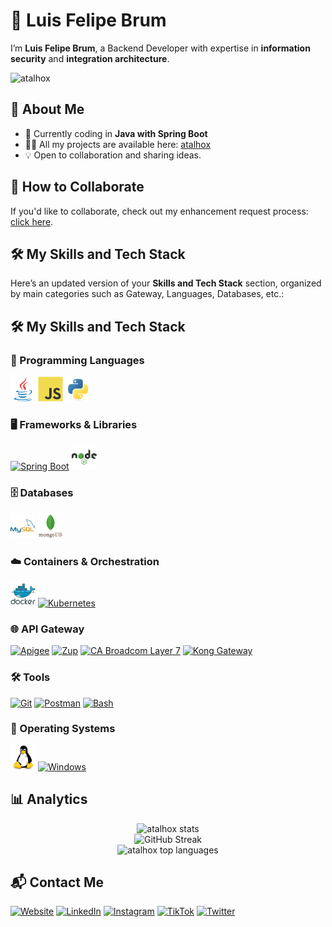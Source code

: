 # 👋 Luis Felipe Brum

I’m **Luis Felipe Brum**, a Backend Developer with expertise in **information security** and **integration architecture**.

<p align="left">
  <img src="https://komarev.com/ghpvc/?username=atalhox&label=Profile%20views&color=0e75b6&style=flat" alt="atalhox" />
</p>

## 🚀 About Me

- 🌱 Currently coding in **Java with Spring Boot**  
- 👨‍💻 All my projects are available here: [atalhox](https://github.com/atalhox)  
- 💡 Open to collaboration and sharing ideas.  

## 🤝 How to Collaborate

If you'd like to collaborate, check out my enhancement request process: [click here](https://gist.github.com/atalhox/adb28140d9c08ce4d2b3ea6ddbe21c63).

## 🛠️ My Skills and Tech Stack

Here’s an updated version of your **Skills and Tech Stack** section, organized by main categories such as Gateway, Languages, Databases, etc.:

## 🛠️ My Skills and Tech Stack

### 🔧 Programming Languages
<p align="left">
  <a href="https://www.java.com" target="_blank"><img src="https://raw.githubusercontent.com/devicons/devicon/master/icons/java/java-original.svg" alt="Java" width="40" height="40"/></a>
  <a href="https://developer.mozilla.org/en-US/docs/Web/JavaScript" target="_blank"><img src="https://raw.githubusercontent.com/devicons/devicon/master/icons/javascript/javascript-original.svg" alt="JavaScript" width="40" height="40"/></a>
  <a href="https://www.python.org" target="_blank"><img src="https://raw.githubusercontent.com/devicons/devicon/master/icons/python/python-original.svg" alt="Python" width="40" height="40"/></a>
</p>

### 🖥️ Frameworks & Libraries
<p align="left">
  <a href="https://spring.io/" target="_blank"><img src="https://www.svgrepo.com/show/376350/spring.svg" alt="Spring Boot" width="40" height="40"/></a>
  <a href="https://nodejs.org" target="_blank"><img src="https://raw.githubusercontent.com/devicons/devicon/master/icons/nodejs/nodejs-original-wordmark.svg" alt="Node.js" width="40" height="40"/></a>
</p>

### 🗄️ Databases
<p align="left">
  <a href="https://www.mysql.com/" target="_blank"><img src="https://raw.githubusercontent.com/devicons/devicon/master/icons/mysql/mysql-original-wordmark.svg" alt="MySQL" width="40" height="40"/></a>
  <a href="https://www.mongodb.com/" target="_blank"><img src="https://raw.githubusercontent.com/devicons/devicon/master/icons/mongodb/mongodb-original-wordmark.svg" alt="MongoDB" width="40" height="40"/></a>
</p>

### ☁️ Containers & Orchestration
<p align="left">
  <a href="https://www.docker.com/" target="_blank"><img src="https://raw.githubusercontent.com/devicons/devicon/master/icons/docker/docker-original-wordmark.svg" alt="Docker" width="40" height="40"/></a>
  <a href="https://kubernetes.io" target="_blank"><img src="https://www.vectorlogo.zone/logos/kubernetes/kubernetes-icon.svg" alt="Kubernetes" width="40" height="40"/></a>
</p>

### 🌐 API Gateway
<p align="left"> 
  <!-- Apigee -->
  <a href="https://cloud.google.com/apigee" target="_blank"><img src="https://upload.wikimedia.org/wikipedia/commons/a/aa/Apigee_logo.svg" alt="Apigee" width="120" height="40"/></a> 
  <!-- Zup -->
  <a href="https://www.zup.com.br/" target="_blank"><img src="https://web.archive.org/web/20200824142205im_/https://uploads-ssl.webflow.com/5cac6236f8d44ddee118d97c/5e666d594f66c9c1e9c3ce74_LogoRGB2-p-500.png" alt="Zup" width="90" height="40"/></a> 
  <!-- CA Broadcom Layer 7 -->
  <a href="https://www.broadcom.com/" target="_blank"> 
    <img src="https://techdocs.broadcom.com/etc.clientlibs/broadcom/clientlibs/clientlib-site/resources/assets/avago-logo.png" alt="CA Broadcom Layer 7" width="180" height="40"/></a> 
  <!-- Kong Gateway -->
  <a href="https://konghq.com/" target="_blank"><img src="https://docs.konghq.com/assets/images/logos/konglogo-dark-theme.svg" alt="Kong Gateway" width="150" height="40"/></a> 
</p>

### 🛠️ Tools
<p align="left">
  <a href="https://git-scm.com/" target="_blank"><img src="https://www.vectorlogo.zone/logos/git-scm/git-scm-icon.svg" alt="Git" width="40" height="40"/></a>
  <a href="https://postman.com" target="_blank"><img src="https://www.vectorlogo.zone/logos/getpostman/getpostman-icon.svg" alt="Postman" width="40" height="40"/></a>
  <a href="https://www.gnu.org/software/bash/" target="_blank"><img src="https://www.vectorlogo.zone/logos/gnu_bash/gnu_bash-icon.svg" alt="Bash" width="40" height="40"/></a>
</p>

### 🐧 Operating Systems
<p align="left"> 
    <a href="https://www.linux.org/" target="_blank"><img src="https://raw.githubusercontent.com/devicons/devicon/master/icons/linux/linux-original.svg" alt="Linux" width="40" height="40"/></a> 
    <a href="https://www.microsoft.com/windows" target="_blank"><img src="https://upload.wikimedia.org/wikipedia/commons/8/87/Windows_logo_-_2021.svg" alt="Windows" width="40" height="40"/></a>
</p>

## 📊 Analytics

<div align="center">
  <!-- GitHub Stats -->
  <img src="https://github-readme-stats.vercel.app/api?username=atalhox&show_icons=true&locale=en" alt="atalhox stats" />

  <!-- GitHub Streak Stats -->
  <br>
  <img src="https://github-readme-streak-stats.herokuapp.com?user=atalhox" alt="GitHub Streak" />

  <!-- Top Languages -->
  <br>
  <img src="https://github-readme-stats.vercel.app/api/top-langs?username=atalhox&show_icons=true&locale=en&layout=compact" alt="atalhox top languages" />
</div>

## 📬 Contact Me

<a href="https://www.felipebrum.com" target="_blank"><img src="https://avatars.githubusercontent.com/u/53919226" alt="Website" width="40"></a>
<a href="https://br.linkedin.com/in/luisfelipebrum" target="_blank"><img src="https://cdn-icons-png.flaticon.com/512/174/174857.png" alt="LinkedIn" width="40"></a>
<a href="https://www.instagram.com/eunaoeradev" target="_blank"><img src="https://cdn-icons-png.flaticon.com/512/2111/2111463.png" alt="Instagram" width="40"></a>
<a href="https://www.tiktok.com/@eunaoeradev" target="_blank"><img src="https://i.pinimg.com/originals/22/0a/62/220a624ba2fa59ddda4db763f474f50f.jpg" alt="TikTok" width="40"></a>
<a href="https://twitter.com/eunaoeradev" target="_blank"><img src="https://raw.githubusercontent.com/rahuldkjain/github-profile-readme-generator/master/src/images/icons/Social/twitter.svg" alt="Twitter" width="40"></a>
